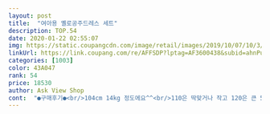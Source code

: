```yaml
---
layout: post 
title:  "여아용 옐로공주드레스 세트" 
description: TOP.54 
date: 2020-01-22 02:55:07 
img: https://static.coupangcdn.com/image/retail/images/2019/10/07/10/3/b6e34609-5cec-4eae-b51d-e9cb1b7360bd.jpg 
linkUrl: https://link.coupang.com/re/AFFSDP?lptag=AF3600438&subid=ahnPublicAsk&pageKey=315050269&itemId=1001095662&vendorItemId=5429788663&traceid=V0-113-0648789db83d5180 
categories: [1003] 
color: 43A047 
rank: 54 
price: 18530 
author: Ask View Shop 
cont:  "●구매후기●<br/>104cm 14kg 정도에요^^<br/>110은 딱맞거나 작고 120은 큰 5살 여아에요.<br/><br/>6세 112cm 17키로 날씬쟁이 딸이에요~<br/>공주옷 3만원 이상 줘야하는데 18000원대에<br/>드레스만 오는줄 알고 왕관 미리샀는데 ㅠㅠ<br/>딱 복숭아뼈까지 였어요~<br/>딱히 안에 샤스커트를 안입혔지만 볼륨감이 있어서 괜찮아요.<br/> 2만원 짜리 치고는 가성비가 좋구 나중에 작아지면 지퍼를 달아주면 입히기 쉬워질것 같습니다.<br/><br/>딸은 이게 더 좋데요~~~<br/>마르고 뼈대가 얇은 스타일이라 M사이즈 많이 큽니다.<br/> 그냥 내년에도 넉넉히 입히겠거니 하면서 반품은 안하려고 합니다.<br/><br/>몇번 입고 벗고 하면 좀 늘어날것 같아요~<br/>사고나니 4천원 할인하니 좀 씁쓸하지만! 2만원도 충분히 싸다고 생각해요.<br/> 겨울에 입히긴 힘들지만 기모용 웃옷입히고 기모바지 입히면 솔직히 상관없을듯합니다.<br/><br/>살짝 보들한 타올느낌의 재질 같았어요~<br/>상세사이즈 보고 바닥에 끌리겠다 싶었는데<br/>상체부분이 짱짱한 느낌의 재질은 아니에요<br/>스판처리되면 좋겠어요<br/>아이가 마른편이면 예쁩니다!<br/>안감처리도 따가운분분없는거같고<br/>오로라드레스도 샀는데 오로라드레스가 훨 입히기 쉽고 좋습니다.<br/> 오로라디자인으로 색상만 노란색으로 나왔으면 더 좋았을것 같아요.<br/><br/>왕관이랑 요술봉도 세트여서 좋아요!!<br/>유치원 생일파티 때 한번 입을껀데 비싼거 사기 부담스러우시다면 이거 사세요~~~<br/>일반체형만되어도 작을거같아요<br/>저렴하게 잘 샀어요~~<br/>저희 딸이 진짜 날씬쟁이인데 내복위에 입으니 딱 맞아요!<br/>지퍼형식 아니라 혼자 입더라고요~<br/>직접 고른거라 옷 보자마자 너무 마음에 들어하더니 혼자 입고 공주놀이 했어요ㅋㅋ<br/>키는맞고 사실 저희아이가 워낙 날씬해서 잘입긴하는데<br/>타이트합니다.<br/><br/>통통아가들은 꽉 끼일수도 있을것 같아요~<br/>하루걸어놨더니 치마가 좀 풍성해져서 더 좋아했어요~<br/>104cm 14kg 정도에요^^<br/>110은 딱맞거나 작고 120은 큰 5살 여아에요.<br/><br/>6세 112cm 17키로 날씬쟁이 딸이에요~<br/>공주옷 3만원 이상 줘야하는데 18000원대에<br/>드레스만 오는줄 알고 왕관 미리샀는데 ㅠㅠ<br/>딱 복숭아뼈까지 였어요~<br/>딱히 안에 샤스커트를 안입혔지만 볼륨감이 있어서 괜찮아요.<br/> 2만원 짜리 치고는 가성비가 좋구 나중에 작아지면 지퍼를 달아주면 입히기 쉬워질것 같습니다.<br/><br/>딸은 이게 더 좋데요~~~<br/>마르고 뼈대가 얇은 스타일이라 M사이즈 많이 큽니다.<br/> 그냥 내년에도 넉넉히 입히겠거니 하면서 반품은 안하려고 합니다.<br/><br/>몇번 입고 벗고 하면 좀 늘어날것 같아요~<br/>사고나니 4천원 할인하니 좀 씁쓸하지만! 2만원도 충분히 싸다고 생각해요.<br/> 겨울에 입히긴 힘들지만 기모용 웃옷입히고 기모바지 입히면 솔직히 상관없을듯합니다.<br/><br/>살짝 보들한 타올느낌의 재질 같았어요~<br/>상세사이즈 보고 바닥에 끌리겠다 싶었는데<br/>상체부분이 짱짱한 느낌의 재질은 아니에요<br/>스판처리되면 좋겠어요<br/>아이가 마른편이면 예쁩니다!<br/>안감처리도 따가운분분없는거같고<br/>오로라드레스도 샀는데 오로라드레스가 훨 입히기 쉽고 좋습니다.<br/> 오로라디자인으로 색상만 노란색으로 나왔으면 더 좋았을것 같아요.<br/><br/>왕관이랑 요술봉도 세트여서 좋아요!!<br/>유치원 생일파티 때 한번 입을껀데 비싼거 사기 부담스러우시다면 이거 사세요~~~<br/>일반체형만되어도 작을거같아요<br/>저렴하게 잘 샀어요~~<br/>저희 딸이 진짜 날씬쟁이인데 내복위에 입으니 딱 맞아요!<br/>지퍼형식 아니라 혼자 입더라고요~<br/>직접 고른거라 옷 보자마자 너무 마음에 들어하더니 혼자 입고 공주놀이 했어요ㅋㅋ<br/>키는맞고 사실 저희아이가 워낙 날씬해서 잘입긴하는데<br/>타이트합니다.<br/><br/>통통아가들은 꽉 끼일수도 있을것 같아요~<br/>하루걸어놨더니 치마가 좀 풍성해져서 더 좋아했어요~<br/>" 
---
```

